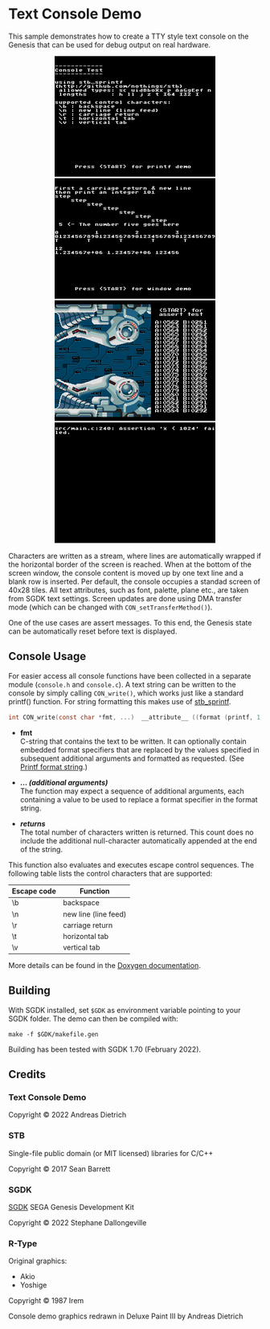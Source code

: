 # Text Console Demo

This sample demonstrates how to create a TTY style text console on the Genesis that can be used for debug output on real hardware.

<p align="center">
<img src="images/console_overview.png" width="320">
<img src="images/console_printf.png" width="320">
<img src="images/console_window.png" width="320">
<img src="images/console_assert.png" width="320">
</p>

Characters are written as a stream, where lines are automatically wrapped if the horizontal border of
the screen is reached. When at the bottom of the screen window, the console content is moved up by one text line and a blank row is inserted. Per default, the console occupies a standad screen of 40x28 tiles. All text attributes, such as font, palette, plane etc., are taken from SGDK text settings. Screen updates are done using DMA transfer mode (which can be changed with `CON_setTransferMethod()`).

One of the use cases are assert messages. To this end, the Genesis state can
be automatically reset before text is displayed.
 
## Console Usage

For easier access all console functions have been collected in a separate module (`console.h` and `console.c`). A text string can be written to the console by simply calling `CON_write()`, which works just like a standard printf() function. For string formatting this makes use of [stb_sprintf](http://github.com/nothings/stb).

```c
int CON_write(const char *fmt, ...)  __attribute__ ((format (printf, 1, 2)));
```

* **fmt** <br> C-string that contains the text to be written. It can optionally contain embedded format specifiers that are replaced by the values specified in subsequent additional arguments and formatted as requested. (See [Printf format string](https://en.wikipedia.org/wiki/Printf_format_string).)

* ***... (additional arguments)*** <br> The function may expect a sequence of additional arguments, each containing a value to be used to replace a format specifier in the format string.

* ***returns*** <br> The total number of characters written is returned. This count does no include the additional null-character automatically appended at the end of the string.


This function also evaluates and executes escape control sequences. The following table lists the control characters that are supported:

| Escape code | Function             |
|-------------|----------------------|
| \\b         | backspace            |
| \\n         | new line (line feed) |
| \\r         | carriage return      |
| \\t         | horizontal tab       |
| \\v         | vertical tab 
 

More details can be found in the [Doxygen documentation](doc/html/index.html).


## Building

With SGDK installed, set `$GDK` as environment variable pointing to your SGDK folder. The demo can then be compiled with:

	make -f $GDK/makefile.gen

Building has been tested with SGDK 1.70 (February 2022).

## Credits

### Text Console Demo

Copyright © 2022 Andreas Dietrich

### STB

Single-file public domain (or MIT licensed) libraries for C/C++

Copyright © 2017 Sean Barrett

### SGDK

[SGDK](https://github.com/Stephane-D/SGDK) SEGA Genesis Development Kit

Copyright © 2022 Stephane Dallongeville

### R-Type

Original graphics:

* Akio
* Yoshige

Copyright © 1987 Irem

Console demo graphics redrawn in Deluxe Paint III by Andreas Dietrich